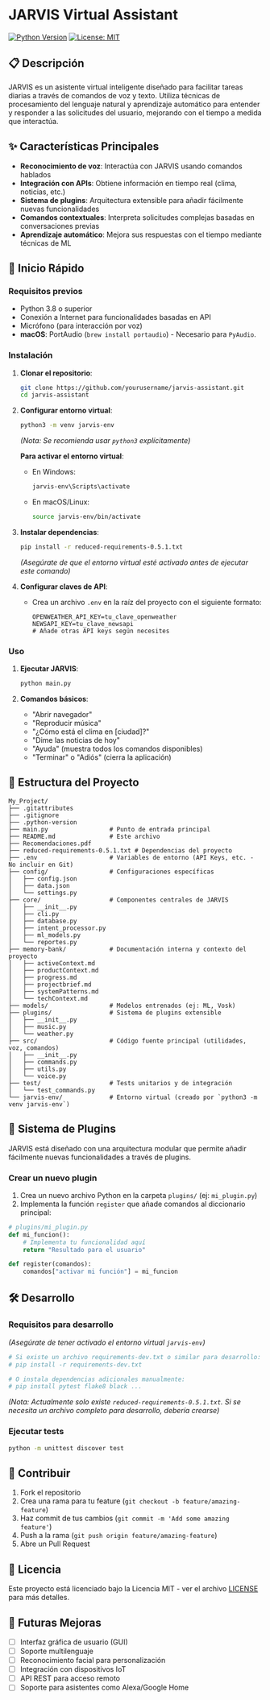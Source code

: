 # JARVIS Virtual Assistant

[![Python Version](https://img.shields.io/badge/python-3.8%2B-blue.svg)](https://www.python.org/downloads/)
[![License: MIT](https://img.shields.io/badge/License-MIT-yellow.svg)](https://opensource.org/licenses/MIT)

## 📋 Descripción

JARVIS es un asistente virtual inteligente diseñado para facilitar tareas diarias a través de comandos de voz y texto. Utiliza técnicas de procesamiento del lenguaje natural y aprendizaje automático para entender y responder a las solicitudes del usuario, mejorando con el tiempo a medida que interactúa.

## ✨ Características Principales

- **Reconocimiento de voz**: Interactúa con JARVIS usando comandos hablados
- **Integración con APIs**: Obtiene información en tiempo real (clima, noticias, etc.)
- **Sistema de plugins**: Arquitectura extensible para añadir fácilmente nuevas funcionalidades
- **Comandos contextuales**: Interpreta solicitudes complejas basadas en conversaciones previas
- **Aprendizaje automático**: Mejora sus respuestas con el tiempo mediante técnicas de ML

## 🚀 Inicio Rápido

### Requisitos previos

- Python 3.8 o superior
- Conexión a Internet para funcionalidades basadas en API
- Micrófono (para interacción por voz)
- **macOS**: PortAudio (`brew install portaudio`) - Necesario para `PyAudio`.

### Instalación

1. **Clonar el repositorio**:
   ```bash
   git clone https://github.com/yourusername/jarvis-assistant.git
   cd jarvis-assistant
   ```

2. **Configurar entorno virtual**:
   ```bash
   python3 -m venv jarvis-env 
   ```
   *(Nota: Se recomienda usar `python3` explícitamente)*

   **Para activar el entorno virtual**:
   - En Windows:
     ```bash
     jarvis-env\Scripts\activate
     ```
   - En macOS/Linux:
     ```bash
     source jarvis-env/bin/activate
     ```

3. **Instalar dependencias**:
   ```bash
   pip install -r reduced-requirements-0.5.1.txt
   ```
   *(Asegúrate de que el entorno virtual esté activado antes de ejecutar este comando)*

4. **Configurar claves de API**:
   - Crea un archivo `.env` en la raíz del proyecto con el siguiente formato:
     ```env
     OPENWEATHER_API_KEY=tu_clave_openweather
     NEWSAPI_KEY=tu_clave_newsapi
     # Añade otras API keys según necesites
     ```

### Uso

1. **Ejecutar JARVIS**:
   ```bash
   python main.py
   ```

2. **Comandos básicos**:
   - "Abrir navegador"
   - "Reproducir música"
   - "¿Cómo está el clima en [ciudad]?"
   - "Dime las noticias de hoy"
   - "Ayuda" (muestra todos los comandos disponibles)
   - "Terminar" o "Adiós" (cierra la aplicación)

## 🧩 Estructura del Proyecto

```
My_Project/
├── .gitattributes
├── .gitignore
├── .python-version
├── main.py                 # Punto de entrada principal
├── README.md               # Este archivo
├── Recomendaciones.pdf
├── reduced-requirements-0.5.1.txt # Dependencias del proyecto
├── .env                    # Variables de entorno (API Keys, etc. - No incluir en Git)
├── config/                 # Configuraciones específicas
│   ├── config.json
│   ├── data.json
│   └── settings.py
├── core/                   # Componentes centrales de JARVIS
│   ├── __init__.py
│   ├── cli.py
│   ├── database.py
│   ├── intent_processor.py
│   ├── ml_models.py
│   └── reportes.py
├── memory-bank/            # Documentación interna y contexto del proyecto
│   ├── activeContext.md
│   ├── productContext.md
│   ├── progress.md
│   ├── projectbrief.md
│   ├── systemPatterns.md
│   └── techContext.md
├── models/                 # Modelos entrenados (ej: ML, Vosk)
├── plugins/                # Sistema de plugins extensible
│   ├── __init__.py
│   ├── music.py
│   └── weather.py
├── src/                    # Código fuente principal (utilidades, voz, comandos)
│   ├── __init__.py
│   ├── commands.py
│   ├── utils.py
│   └── voice.py
├── test/                   # Tests unitarios y de integración
│   └── test_commands.py
└── jarvis-env/             # Entorno virtual (creado por `python3 -m venv jarvis-env`)
```

## 🔌 Sistema de Plugins

JARVIS está diseñado con una arquitectura modular que permite añadir fácilmente nuevas funcionalidades a través de plugins.

### Crear un nuevo plugin

1. Crea un nuevo archivo Python en la carpeta `plugins/` (ej: `mi_plugin.py`)
2. Implementa la función `register` que añade comandos al diccionario principal:

```python
# plugins/mi_plugin.py
def mi_funcion():
    # Implementa tu funcionalidad aquí
    return "Resultado para el usuario"

def register(comandos):
    comandos["activar mi función"] = mi_funcion
```

## 🛠️ Desarrollo

### Requisitos para desarrollo

*(Asegúrate de tener activado el entorno virtual `jarvis-env`)*
```bash
# Si existe un archivo requirements-dev.txt o similar para desarrollo:
# pip install -r requirements-dev.txt 

# O instala dependencias adicionales manualmente:
# pip install pytest flake8 black ... 
```
*(Nota: Actualmente solo existe `reduced-requirements-0.5.1.txt`. Si se necesita un archivo completo para desarrollo, debería crearse)*

### Ejecutar tests

```bash
python -m unittest discover test
```

## 📝 Contribuir

1. Fork el repositorio
2. Crea una rama para tu feature (`git checkout -b feature/amazing-feature`)
3. Haz commit de tus cambios (`git commit -m 'Add some amazing feature'`)
4. Push a la rama (`git push origin feature/amazing-feature`)
5. Abre un Pull Request

## 📜 Licencia

Este proyecto está licenciado bajo la Licencia MIT - ver el archivo [LICENSE](LICENSE) para más detalles.

## 🔄 Futuras Mejoras

- [ ] Interfaz gráfica de usuario (GUI)
- [ ] Soporte multilenguaje
- [ ] Reconocimiento facial para personalización
- [ ] Integración con dispositivos IoT
- [ ] API REST para acceso remoto
- [ ] Soporte para asistentes como Alexa/Google Home
